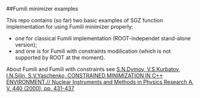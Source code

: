 ##Fumili minimizer examples

This repo contains (so far) two basic examples of SGZ function implementation for using Fumili minimizer properly:
* one for classical Fumili implementation (ROOT-independet stand-alone version);
* and one is for Fumili with constraints modilication (which is not supported by ROOT at the moment).

About Fumili and Fumili with constraints see [S.N.Dymov, V.S.Kurbatov, I.N.Silin, S.V.Yaschenko, CONSTRAINED MINIMIZATION IN C++ ENVIRONMENT.// Nuclear Instruments and Methods in Physics Research A, V. 440 (2000), pp. 431-437](https://www2.pv.infn.it/~fontana/download/lect/Dymov_Fumili.pdf)

